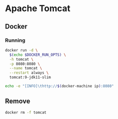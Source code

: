 # Apache Tomcat

## Docker

### Running

```sh
docker run -d \
  $(echo $DOCKER_RUN_OPTS) \
  -h tomcat \
  -p 8080:8080 \
  --name tomcat \
  --restart always \
  tomcat:9-jdk11-slim
```

```sh
echo -e "[INFO]\thttp://$(docker-machine ip):8080"
```

## Remove

```sh
docker rm -f tomcat
```

